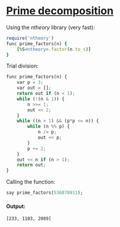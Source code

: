 [1]: http://rosettacode.org/wiki/Prime_decomposition

# [Prime decomposition][1]

Using the _ntheory_ library (very fast):

```ruby
require('ntheory')
func prime_factors(n) {
    [%S<ntheory>.factor(n.to_s)]
}
```


Trial division:

```python
func prime_factors(n) {
    var p = 3;
    var out = [];
    return out if (n < 1);
    while (!(n & 1)) {
        n >>= 1;
        out << 2;
    }
    while ((n > 1) && (p*p <= n)) {
        while (n %% p) {
            n /= p;
            out << p;
        }
        p += 2;
    }
    out << n if (n > 1);
    return out;
}
```


Calling the function:

```ruby
say prime_factors(536870911);
```

#### Output:
```
[233, 1103, 2089]
```
